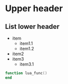# Upper header

## List lower header
+ item
  - item1.1
  - item1.2
+ item2
+ item3
  - item3.1

```lua
function lua_func()
end
```
